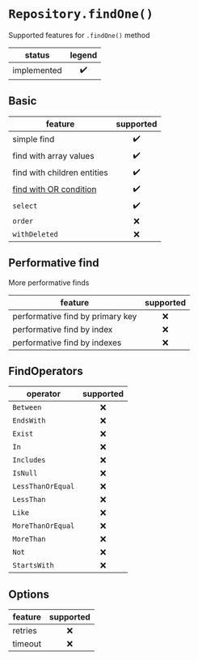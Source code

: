 # `Repository.findOne()`

Supported features for `.findOne()` method

| status      | legend |
| ----------- | :----: |
| implemented |   ✔️   |

## Basic

| feature                     | supported |
| --------------------------- | :-------: |
| simple find                 |    ✔️     |
| find with array values      |    ✔️     |
| find with children entities |    ✔️     |
| [find with OR condition]()  |    ✔️     |
| `select`                    |    ✔️     |
| `order`                     |    ❌     |
| `withDeleted`               |    ❌     |

## Performative find

More performative finds

| feature                          | supported |
| -------------------------------- | :-------: |
| performative find by primary key |    ❌     |
| performative find by index       |    ❌     |
| performative find by indexes     |    ❌     |

## FindOperators

| operator          | supported |
| ----------------- | :-------: |
| `Between`         |    ❌     |
| `EndsWith`        |    ❌     |
| `Exist`           |    ❌     |
| `In`              |    ❌     |
| `Includes`        |    ❌     |
| `IsNull`          |    ❌     |
| `LessThanOrEqual` |    ❌     |
| `LessThan`        |    ❌     |
| `Like`            |    ❌     |
| `MoreThanOrEqual` |    ❌     |
| `MoreThan`        |    ❌     |
| `Not`             |    ❌     |
| `StartsWith`      |    ❌     |

## Options

| feature | supported |
| ------- | :-------: |
| retries |    ❌     |
| timeout |    ❌     |
